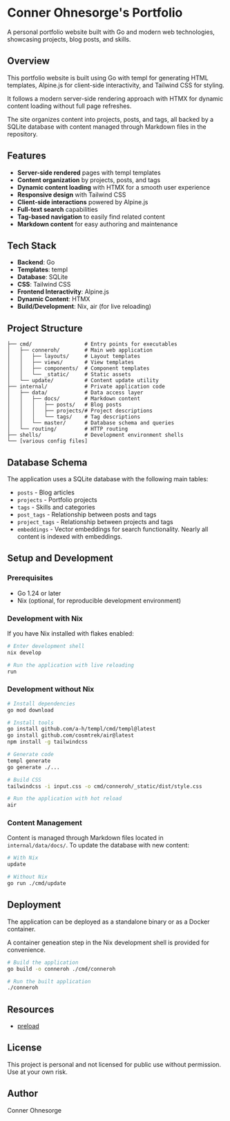 # Conner Ohnesorge's Portfolio

A personal portfolio website built with Go and modern web technologies, showcasing projects, blog posts, and skills.

## Overview

This portfolio website is built using Go with templ for generating HTML templates, Alpine.js for client-side interactivity, and Tailwind CSS for styling.

It follows a modern server-side rendering approach with HTMX for dynamic content loading without full page refreshes.

The site organizes content into projects, posts, and tags, all backed by a SQLite database with content managed through Markdown files in the repository.

## Features

- **Server-side rendered** pages with templ templates
- **Content organization** by projects, posts, and tags
- **Dynamic content loading** with HTMX for a smooth user experience
- **Responsive design** with Tailwind CSS
- **Client-side interactions** powered by Alpine.js
- **Full-text search** capabilities
- **Tag-based navigation** to easily find related content
- **Markdown content** for easy authoring and maintenance

## Tech Stack

- **Backend**: Go
- **Templates**: templ
- **Database**: SQLite
- **CSS**: Tailwind CSS
- **Frontend Interactivity**: Alpine.js
- **Dynamic Content**: HTMX
- **Build/Development**: Nix, air (for live reloading)

## Project Structure

```
├── cmd/                 # Entry points for executables
│   ├── conneroh/        # Main web application
│   │   ├── layouts/     # Layout templates
│   │   ├── views/       # View templates
│   │   ├── components/  # Component templates
│   │   └── _static/     # Static assets
│   └── update/          # Content update utility
├── internal/            # Private application code
│   ├── data/            # Data access layer
│   │   ├── docs/        # Markdown content
│   │   │   ├── posts/   # Blog posts
│   │   │   ├── projects/# Project descriptions
│   │   │   └── tags/    # Tag descriptions
│   │   └── master/      # Database schema and queries
│   └── routing/         # HTTP routing
├── shells/              # Development environment shells
└── [various config files]
```

## Database Schema

The application uses a SQLite database with the following main tables:

- `posts` - Blog articles
- `projects` - Portfolio projects
- `tags` - Skills and categories
- `post_tags` - Relationship between posts and tags
- `project_tags` - Relationship between projects and tags
- `embeddings` - Vector embeddings for search functionality. Nearly all content is indexed with embeddings.

## Setup and Development

### Prerequisites

- Go 1.24 or later
- Nix (optional, for reproducible development environment)

### Development with Nix

If you have Nix installed with flakes enabled:

```bash
# Enter development shell
nix develop

# Run the application with live reloading
run
```

### Development without Nix

```bash
# Install dependencies
go mod download

# Install tools
go install github.com/a-h/templ/cmd/templ@latest
go install github.com/cosmtrek/air@latest
npm install -g tailwindcss

# Generate code
templ generate
go generate ./...

# Build CSS
tailwindcss -i input.css -o cmd/conneroh/_static/dist/style.css

# Run the application with hot reload
air
```

### Content Management

Content is managed through Markdown files located in `internal/data/docs/`. To update the database with new content:

```bash
# With Nix
update

# Without Nix
go run ./cmd/update
```

## Deployment

The application can be deployed as a standalone binary or as a Docker container.

A container geneation step in the Nix development shell is provided for convenience.

```bash
# Build the application
go build -o conneroh ./cmd/conneroh

# Run the built application
./conneroh
```

## Resources

- [ preload ](https://htmx.org/extensions/preload/)

## License

This project is personal and not licensed for public use without permission. Use at your own risk.

## Author

Conner Ohnesorge
